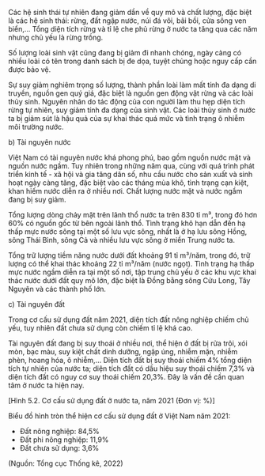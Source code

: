 Các hệ sinh thái tự nhiên đang giảm dần về quy mô và chất lượng, đặc biệt là các hệ sinh thái: rừng, đất ngập nước, núi đá vôi, bãi bồi, cửa sông ven biển,... Tổng diện tích rừng và tỉ lệ che phủ rừng ở nước ta tăng qua các năm nhưng chủ yếu là rừng trồng.

Số lượng loài sinh vật cũng đang bị giảm đi nhanh chóng, ngày càng có nhiều loài có tên trong danh sách bị đe dọa, tuyệt chủng hoặc nguy cấp cần được bảo vệ.

Sự suy giảm nghiêm trọng số lượng, thành phần loài làm mất tính đa dạng di truyền, nguồn gen quý giá, đặc biệt là nguồn gen động vật rừng và các loài thủy sinh. Nguyên nhân do tác động của con người làm thu hẹp diện tích rừng tự nhiên, suy giảm tính đa dạng của sinh vật. Các loài thủy sinh ở nước ta bị giảm sút là hậu quả của sự khai thác quá mức và tình trạng ô nhiễm môi trường nước.

b) Tài nguyên nước

Việt Nam có tài nguyên nước khá phong phú, bao gồm nguồn nước mặt và nguồn nước ngầm. Tuy nhiên trong những năm qua, cùng với quá trình phát triển kinh tế - xã hội và gia tăng dân số, nhu cầu nước cho sản xuất và sinh hoạt ngày càng tăng, đặc biệt vào các tháng mùa khô, tình trạng cạn kiệt, khan hiếm nước diễn ra ở nhiều nơi. Chất lượng nước mặt và nước ngầm đang bị suy giảm.

Tổng lượng dòng chảy mặt trên lãnh thổ nước ta trên 830 tỉ m³, trong đó hơn 60% có nguồn gốc từ bên ngoài lãnh thổ. Tình trạng khô hạn dẫn đến hạ thấp mực nước sông tại một số lưu vực sông, nhất là ở hạ lưu sông Hồng, sông Thái Bình, sông Cả và nhiều lưu vực sông ở miền Trung nước ta.

Tổng trữ lượng tiềm năng nước dưới đất khoảng 91 tỉ m³/năm, trong đó, trữ lượng có thể khai thác khoảng 22 tỉ m³/năm (nước ngọt). Tình trạng hạ thấp mực nước ngầm diễn ra tại một số nơi, tập trung chủ yếu ở các khu vực khai thác nước dưới đất quy mô lớn, đặc biệt là Đồng bằng sông Cửu Long, Tây Nguyên và các thành phố lớn.

c) Tài nguyên đất

Trong cơ cấu sử dụng đất năm 2021, diện tích đất nông nghiệp chiếm chủ yếu, tuy nhiên đất chưa sử dụng còn chiếm tỉ lệ khá cao.

Tài nguyên đất đang bị suy thoái ở nhiều nơi, thể hiện ở đất bị rửa trôi, xói mòn, bạc màu, suy kiệt chất dinh dưỡng, ngập úng, nhiễm mặn, nhiễm phèn, hoang hóa, ô nhiễm,... Diện tích đất bị suy thoái chiếm 4% tổng diện tích tự nhiên của nước ta; diện tích đất có dấu hiệu suy thoái chiếm 7,3% và diện tích đất có nguy cơ suy thoái chiếm 20,3%. Đây là vấn đề cần quan tâm ở nước ta hiện nay.

[Hình 5.2. Cơ cấu sử dụng đất ở nước ta, năm 2021 (Đơn vị: %)]

Biểu đồ hình tròn thể hiện cơ cấu sử dụng đất ở Việt Nam năm 2021:
- Đất nông nghiệp: 84,5%
- Đất phi nông nghiệp: 11,9%
- Đất chưa sử dụng: 3,6%

(Nguồn: Tổng cục Thống kê, 2022)